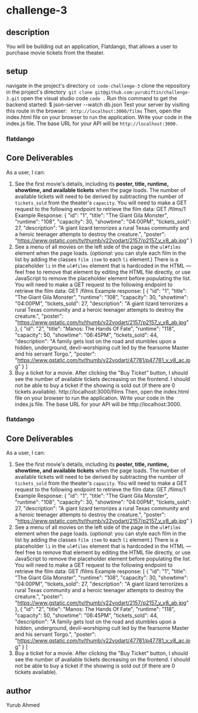 # challenge-3
## description
You will be building out an application, Flatdango, that allows a user to purchase movie tickets from the theater.


## setup
navigate in the project's directory `cd code-challenge-3`
clone the repository in the project's directory` git clone git@github.com:yurubiftin/challenge-3.git`
open the visual studio code `code .`
Run this command to get the backend started:
 $ json-server --watch db.json
Test your server by visiting this route in the browser:
 ` http://localhost:3000/films`
Then, open the index.html file on your browser to run the application.
Write your code in the index.js file. The base URL for your API will be
  `http://localhost:3000.`
### flatdango
## Core Deliverables
As a user, I can:
1. See the first movie's details, including its **poster, title, runtime,
  showtime, and available tickets** when the page loads. The number of
  available tickets will need to be derived by subtracting the number of
  `tickets_sold` from the theater's `capacity`. You will need to make a GET
  request to the following endpoint to retrieve the film data:
   GET /films/1
   Example Response:
   {
     "id": "1",
     "title": "The Giant Gila Monster",
     "runtime": "108",
     "capacity": 30,
     "showtime": "04:00PM",
     "tickets_sold": 27,
     "description": "A giant lizard terrorizes a rural Texas community and a heroic teenager attempts to destroy the creature.",
     "poster": "https://www.gstatic.com/tv/thumb/v22vodart/2157/p2157_v_v8_ab.jpg"
   }
2. See a menu of all movies on the left side of the page in the `ul#films`
  element when the page loads. (_optional_: you can style each film in the list
  by adding the classes `film item` to each `li` element.) There is a
  placeholder `li` in the `ul#films` element that is hardcoded in the HTML —
  feel free to remove that element by editing the HTML file directly, or use
  JavaScript to remove the placeholder element before populating the list. You
  will need to make a GET request to the following endpoint to retrieve the
  film data:
   GET /films
   Example response:
   [
      {
        "id": "1",
        "title": "The Giant Gila Monster",
        "runtime": "108",
        "capacity": 30,
        "showtime": "04:00PM",
        "tickets_sold": 27,
        "description": "A giant lizard terrorizes a rural Texas community and a heroic teenager attempts to destroy the creature.",
        "poster": "https://www.gstatic.com/tv/thumb/v22vodart/2157/p2157_v_v8_ab.jpg"
      },
      {
        "id": "2",
        "title": "Manos: The Hands Of Fate",
        "runtime": "118",
        "capacity": 50,
        "showtime": "06:45PM",
        "tickets_sold": 44,
        "description": "A family gets lost on the road and stumbles upon a hidden, underground, devil-worshiping cult led by the fearsome Master and his servant Torgo.",
        "poster": "https://www.gstatic.com/tv/thumb/v22vodart/47781/p47781_v_v8_ac.jpg"
      }
   ]
3. Buy a ticket for a movie. After clicking the "Buy Ticket" button, I should
  see the number of available tickets decreasing on the frontend. I should not
  be able to buy a ticket if the showing is sold out (if there are 0 tickets
  available).
  http://localhost:3000/films
Then, open the index.html file on your browser to run the application.
Write your code in the index.js file. The base URL for your API will be
  http://localhost:3000.
### flatdango
## Core Deliverables
As a user, I can:
1. See the first movie's details, including its **poster, title, runtime,
  showtime, and available tickets** when the page loads. The number of
  available tickets will need to be derived by subtracting the number of
  `tickets_sold` from the theater's `capacity`. You will need to make a GET
  request to the following endpoint to retrieve the film data:
   GET /films/1
   Example Response:
   {
     "id": "1",
     "title": "The Giant Gila Monster",
     "runtime": "108",
     "capacity": 30,
     "showtime": "04:00PM",
     "tickets_sold": 27,
     "description": "A giant lizard terrorizes a rural Texas community and a heroic teenager attempts to destroy the creature.",
     "poster": "https://www.gstatic.com/tv/thumb/v22vodart/2157/p2157_v_v8_ab.jpg"
   }
2. See a menu of all movies on the left side of the page in the `ul#films`
  element when the page loads. (_optional_: you can style each film in the list
  by adding the classes `film item` to each `li` element.) There is a
  placeholder `li` in the `ul#films` element that is hardcoded in the HTML —
  feel free to remove that element by editing the HTML file directly, or use
  JavaScript to remove the placeholder element before populating the list. You
  will need to make a GET request to the following endpoint to retrieve the
  film data:
   GET /films
   Example response:
   [
      {
        "id": "1",
        "title": "The Giant Gila Monster",
        "runtime": "108",
        "capacity": 30,
        "showtime": "04:00PM",
        "tickets_sold": 27,
        "description": "A giant lizard terrorizes a rural Texas community and a heroic teenager attempts to destroy the creature.",
        "poster": "https://www.gstatic.com/tv/thumb/v22vodart/2157/p2157_v_v8_ab.jpg"
      },
      {
        "id": "2",
        "title": "Manos: The Hands Of Fate",
        "runtime": "118",
        "capacity": 50,
        "showtime": "06:45PM",
        "tickets_sold": 44,
        "description": "A family gets lost on the road and stumbles upon a hidden, underground, devil-worshiping cult led by the fearsome Master and his servant Torgo.",
        "poster": "https://www.gstatic.com/tv/thumb/v22vodart/47781/p47781_v_v8_ac.jpg"
      }
   ]
3. Buy a ticket for a movie. After clicking the "Buy Ticket" button, I should
  see the number of available tickets decreasing on the frontend. I should not
  be able to buy a ticket if the showing is sold out (if there are 0 tickets
  available).

  ## author
  Yurub Ahmed